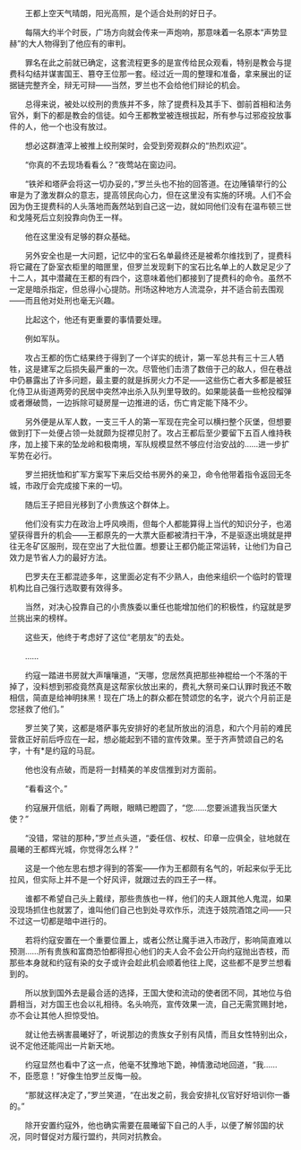 　　王都上空天气晴朗，阳光高照，是个适合处刑的好日子。

　　每隔大约半个时辰，广场方向就会传来一声炮响，那意味着一名原本“声势显赫”的大人物得到了他应有的审判。

　　罪名在此之前就已确定，这套流程更多的是宣传给民众观看，特别是教会与提费科勾结并谋害国王、篡夺王位那一套。经过近一周的整理和准备，拿来展出的证据链完整齐全，辩无可辩——当然，罗兰也不会给他们辩论的机会。

　　总得来说，被处以绞刑的贵族并不多，除了提费科及其手下、御前首相和法务官外，剩下的都是教会的信徒。如今王都教堂被连根拔起，所有参与过邪疫投放事件的人，他一个也没有放过。

　　想必这群渣滓上被推上绞刑架时，会受到旁观群众的“热烈欢迎”。

　　“你真的不去现场看看么？”夜莺站在窗边问。

　　“铁斧和塔萨会将这一切办妥的，”罗兰头也不抬的回答道。在边陲镇举行的公审是为了激发群众的意志，提高领民向心力，但在这里没有实施的环境。人们不会因为伪王提费科的人头落地而轰然站到自己这一边，就如同他们没有在温布顿三世和戈隆死后立刻投靠向伪王一样。

　　他在这里没有足够的群众基础。

　　另外安全也是一大问题，记忆中的宝石名单最终还是被希尔维找到了，提费科将它藏在了卧室衣柜里的暗匣里，但罗兰发现剩下的宝石比名单上的人数足足少了十二人，其中潜藏在王都的有四个，这意味着他们都接到了提费科的命令。虽然不一定是暗杀指定，但总得小心提防。刑场这种地方人流混杂，并不适合前去围观——而且他对处刑也毫无兴趣。

　　比起这个，他还有更重要的事情要处理。

　　例如军队。

　　攻占王都的伤亡结果终于得到了一个详实的统计，第一军总共有三十三人牺牲，这是建军之后损失最严重的一次。尽管他们击溃了数倍于己的敌人，但在巷战中仍暴露出了许多问题，最主要的就是拆房火力不足——这些伤亡者大多都是被狂化侍卫从街道两旁的民居中突然冲出杀入队列里导致的。如果能装备一些枪投榴弹或者爆破筒，一边拆除可疑房屋一边推进的话，伤亡肯定能下降不少。

　　另外便是从军人数，一支三千人的第一军现在完全可以横扫整个灰堡，但想要做到打下一处便占领一处就颇为捉襟见肘了。攻占王都后至少要留下五百人维持秩序，加上接下来的坠龙岭和极南境，军队规模显然不够应付治安战的……进一步扩军势在必行。

　　罗兰把抚恤和扩军方案写下来后交给书房外的亲卫，命令他带着指令返回无冬城，市政厅会完成接下来的一切。

　　随后王子把目光移到了小贵族这个群体上。

　　他们没有实力在政治上呼风唤雨，但每个人都能算得上当代的知识分子，也渴望获得晋升的机会——王都原先的一大票大臣都被清扫干净，不是驱逐出境就是押往无冬矿区服刑，现在空出了大批位置。想要让王都仍能正常运转，让他们为自己效力是节省人力的最好方法。

　　巴罗夫在王都混迹多年，这里面必定有不少熟人，由他来组织一个临时的管理机构比自己强行选取要有效得多。

　　当然，对决心投靠自己的小贵族委以重任也能增加他们的积极性，约寇就是罗兰挑出来的榜样。

　　这些天，他终于考虑好了这位“老朋友”的去处。

　　……

　　约寇一踏进书房就大声嚷嚷道，“天哪，您居然真把那些神棍给一个不落的干掉了，没料想到邪疫竟然真是这帮家伙放出来的，费礼大祭司亲口认罪时我还不敢相信，简直是给神明抹黑！现在广场上的群众都在赞颂您的名字，说六个月前正是您拯救了他们。”

　　罗兰笑了笑，这都是塔萨事先安排好的老鼠所放出的消息，和六个月前的难民营救正好前后呼应在一起，想必能起到不错的宣传效果。至于齐声赞颂自己的名字，十有*是约寇的马屁。

　　他也没有点破，而是将一封精美的羊皮信推到对方面前。

　　“看看这个。”

　　约寇展开信纸，刚看了两眼，眼睛已瞪圆了，“您……您要派遣我当灰堡大使？”

　　“没错，常驻的那种，”罗兰点头道，“委任信、权杖、印章一应俱全，驻地就在晨曦的王都辉光城，你觉得怎么样？”

　　这是一个他左思右想才得到的答案——作为王都颇有名气的，听起来似乎无比拉风，但实际上并不是一个好风评，就跟过去的四王子一样。

　　谁都不希望自己头上戴绿，那些贵族也一样，他们的夫人跟其他人鬼混，如果没现场抓住也就罢了，谁叫他们自己也到处寻欢作乐，流连于妓院酒馆之间——只不过这一切都是暗中进行的。

　　若将约寇安置在一个重要位置上，或者公然让魔手进入市政厅，影响简直难以预测……所有贵族和富商恐怕都得担心他们的夫人会不会公开向约寇抛出杏枝，而那些本身就和约寇有染的女子或许会趁此机会顺着他往上爬，这些都不是罗兰想看到的。

　　所以放到国外去是最合适的选择，王国大使和流动的使者团不同，其地位与伯爵相当，对方国王也会以礼相待。名头响亮，宣传效果一流，自己无需赏赐封地，亦不会让其他人担惊受怕。

　　就让他去祸害晨曦好了，听说那边的贵族女子别有风情，而且女性特别出众，说不定他还能闯出一片新天地。

　　约寇显然也看中了这一点，他毫不犹豫地下跪，神情激动地回道，“我……不，臣愿意！”好像生怕罗兰反悔一般。

　　“那就这样决定了，”罗兰笑道，“在出发之前，我会安排礼仪官好好培训你一番的。”

　　除开安置约寇外，他也确实需要在晨曦留下自己的人手，以便了解邻国的状况，同时督促对方履行盟约，共同对抗教会。
